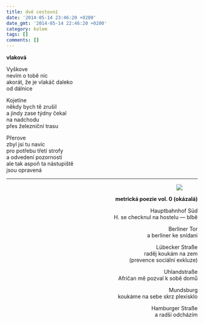 ```yaml
---
title: dvě cestovní
date: '2014-05-14 23:46:20 +0200'
date_gmt: '2014-05-14 22:46:20 +0200'
category: kolem
tags: []
comments: []
---
```

<p><strong>vlaková</strong></p>
<p>Vyškove<br />
nevím o tobě nic<br />
akorát, že je vlakáč daleko<br />
od dálnice</p>
<p>Kojetíne<br />
někdy bych tě zrušil<br />
a jindy zase týdny čekal<br />
na nadchodu<br />
přes železniční trasu</p>
<p>Přerove<br />
zbyl jsi tu navíc<br />
pro potřebu třetí strofy<br />
a odvedení pozornosti<br />
ale tak aspoň ta nástupiště<br />
jsou opravená</p>
<hr>
<div style="text-align: right">
<figure><img src="/assets/migrated/wp-uploads/2014/05/10246015_254064561447402_1721881183_n.jpg"></figure>
<p><strong>metrická poezie vol. 0 (okázalá)</strong></p>
<p>Hauptbahnhof Süd<br />
H. se checknul na hostelu — blbě</p>
<p>Berliner Tor<br />
a berliner ke snídani</p>
<p>Lübecker Straße<br />
raděj koukám na zem<br />
(prevence sociální exkluze)</p>
<p>Uhlandstraße<br />
Afričan mě pozval k sobě domů</p>
<p>Mundsburg<br />
koukáme na sebe skrz plexisklo</p>
<p>Hamburger Straße<br />
a radši odcházím</p>
</div>
